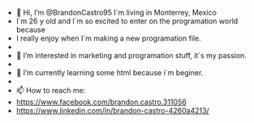 - 👋 Hi, I’m @BrandonCastro95 I´m living in Monterrey, Mexico
- I´m 26 y old and I´m so excited to enter on the programation world because 
- I really enjoy when I´m making a new programation file.
- 
- 👀 I’m interested in marketing and programation stuff, it´s my passion.
- 
- 🌱 I’m currently learning some html because i´m beginer.
- 
- 📫 How to reach me:
- https://www.facebook.com/brandon.castro.311056
- https://www.linkedin.com/in/brandon-castro-4260a4213/
